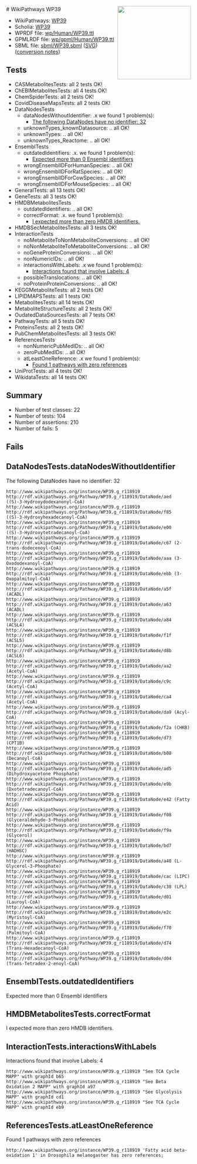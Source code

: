 <img style="float: right; width: 200px" src="../logo.png" />
# WikiPathways WP39

* WikiPathways: [WP39](https://identifiers.org/wikipathways:WP39)
* Scholia: [WP39](https://scholia.toolforge.org/wikipathways/WP39)
* WPRDF file: [wp/Human/WP39.ttl](../wp/Human/WP39.ttl)
* GPMLRDF file: [wp/gpml/Human/WP39.ttl](../wp/gpml/Human/WP39.ttl)
* SBML file: [sbml/WP39.sbml](../sbml/WP39.sbml) ([SVG](../sbml/WP39.svg)) ([conversion notes](../sbml/WP39.txt))

## Tests
* CASMetabolitesTests: all 2 tests OK!
* ChEBIMetabolitesTests: all 4 tests OK!
* ChemSpiderTests: all 2 tests OK!
* CovidDiseaseMapsTests: all 2 tests OK!
* DataNodesTests
    * dataNodesWithoutIdentifier: .x we found 1 problem(s):
        * [The following DataNodes have no identifier: 32](#8792c4d0)
    * unknownTypes_knownDatasource: .. all OK!
    * unknownTypes: .. all OK!
    * unknownTypes_Reactome: .. all OK!
* EnsemblTests
    * outdatedIdentifiers: .x. we found 1 problem(s):
        * [Expected more than 0 Ensembl identifiers](#f44398b7)
    * wrongEnsemblIDForHumanSpecies: .. all OK!
    * wrongEnsemblIDForRatSpecies: .. all OK!
    * wrongEnsemblIDForCowSpecies: .. all OK!
    * wrongEnsemblIDForMouseSpecies: .. all OK!
* GeneralTests: all 13 tests OK!
* GeneTests: all 3 tests OK!
* HMDBMetabolitesTests
    * outdatedIdentifiers: .. all OK!
    * correctFormat: .x. we found 1 problem(s):
        * [I expected more than zero HMDB identifiers.](#ad154c1e)
* HMDBSecMetabolitesTests: all 3 tests OK!
* InteractionTests
    * noMetaboliteToNonMetaboliteConversions: .. all OK!
    * noNonMetaboliteToMetaboliteConversions: .. all OK!
    * noGeneProteinConversions: .. all OK!
    * nonNumericIDs: .. all OK!
    * interactionsWithLabels: .x we found 1 problem(s):
        * [Interactions found that involve Labels: 4](#630d267b)
    * possibleTranslocations: .. all OK!
    * noProteinProteinConversions: .. all OK!
* KEGGMetaboliteTests: all 2 tests OK!
* LIPIDMAPSTests: all 1 tests OK!
* MetabolitesTests: all 14 tests OK!
* MetaboliteStructureTests: all 2 tests OK!
* OudatedDataSourcesTests: all 7 tests OK!
* PathwayTests: all 5 tests OK!
* ProteinsTests: all 2 tests OK!
* PubChemMetabolitesTests: all 3 tests OK!
* ReferencesTests
    * nonNumericPubMedIDs: .. all OK!
    * zeroPubMedIDs: .. all OK!
    * atLeastOneReference: .x we found 1 problem(s):
        * [Found 1 pathways with zero references](#35eb778e)
* UniProtTests: all 4 tests OK!
* WikidataTests: all 14 tests OK!


## Summary

* Number of test classes: 22
* Number of tests: 104
* Number of assertions: 210
* Number of fails: 5

## Fails

<a name="8792c4d0" />

## DataNodesTests.dataNodesWithoutIdentifier

The following DataNodes have no identifier: 32
```
http://www.wikipathways.org/instance/WP39.g_r118919 http://rdf.wikipathways.org/Pathway/WP39.g_r118919/DataNode/aed ((S)-3-Hydroxydodexanonyl-CoA)
http://www.wikipathways.org/instance/WP39.g_r118919 http://rdf.wikipathways.org/Pathway/WP39.g_r118919/DataNode/f85 ((S)-3-Hydroxyhexadecanoyl-CoA)
http://www.wikipathways.org/instance/WP39.g_r118919 http://rdf.wikipathways.org/Pathway/WP39.g_r118919/DataNode/e00 ((S)-3-Hydroxytetradecanoyl-CoA)
http://www.wikipathways.org/instance/WP39.g_r118919 http://rdf.wikipathways.org/Pathway/WP39.g_r118919/DataNode/c67 (2-trans-dodecenoyl-CoA)
http://www.wikipathways.org/instance/WP39.g_r118919 http://rdf.wikipathways.org/Pathway/WP39.g_r118919/DataNode/aaa (3-Oxododexanoyl-CoA)
http://www.wikipathways.org/instance/WP39.g_r118919 http://rdf.wikipathways.org/Pathway/WP39.g_r118919/DataNode/ebb (3-Oxopalmitoyl-CoA)
http://www.wikipathways.org/instance/WP39.g_r118919 http://rdf.wikipathways.org/Pathway/WP39.g_r118919/DataNode/a5f (ACADL)
http://www.wikipathways.org/instance/WP39.g_r118919 http://rdf.wikipathways.org/Pathway/WP39.g_r118919/DataNode/a63 (ACADL)
http://www.wikipathways.org/instance/WP39.g_r118919 http://rdf.wikipathways.org/Pathway/WP39.g_r118919/DataNode/a84 (ACSL4)
http://www.wikipathways.org/instance/WP39.g_r118919 http://rdf.wikipathways.org/Pathway/WP39.g_r118919/DataNode/f1f (ACSL5)
http://www.wikipathways.org/instance/WP39.g_r118919 http://rdf.wikipathways.org/Pathway/WP39.g_r118919/DataNode/d8b (ACSL6)
http://www.wikipathways.org/instance/WP39.g_r118919 http://rdf.wikipathways.org/Pathway/WP39.g_r118919/DataNode/aa2 (Acetyl-CoA)
http://www.wikipathways.org/instance/WP39.g_r118919 http://rdf.wikipathways.org/Pathway/WP39.g_r118919/DataNode/c9c (Acetyl-CoA)
http://www.wikipathways.org/instance/WP39.g_r118919 http://rdf.wikipathways.org/Pathway/WP39.g_r118919/DataNode/ca4 (Acetyl-CoA)
http://www.wikipathways.org/instance/WP39.g_r118919 http://rdf.wikipathways.org/Pathway/WP39.g_r118919/DataNode/da9 (Acyl-CoA)
http://www.wikipathways.org/instance/WP39.g_r118919 http://rdf.wikipathways.org/Pathway/WP39.g_r118919/DataNode/f2a (CHKB)
http://www.wikipathways.org/instance/WP39.g_r118919 http://rdf.wikipathways.org/Pathway/WP39.g_r118919/DataNode/d73 (CPT1B)
http://www.wikipathways.org/instance/WP39.g_r118919 http://rdf.wikipathways.org/Pathway/WP39.g_r118919/DataNode/b08 (Decanoyl-CoA)
http://www.wikipathways.org/instance/WP39.g_r118919 http://rdf.wikipathways.org/Pathway/WP39.g_r118919/DataNode/ad5 (Dihydroxyacetone Phosphate)
http://www.wikipathways.org/instance/WP39.g_r118919 http://rdf.wikipathways.org/Pathway/WP39.g_r118919/DataNode/e9b (Dxotetradecanoyl-CoA)
http://www.wikipathways.org/instance/WP39.g_r118919 http://rdf.wikipathways.org/Pathway/WP39.g_r118919/DataNode/e42 (Fatty Acid)
http://www.wikipathways.org/instance/WP39.g_r118919 http://rdf.wikipathways.org/Pathway/WP39.g_r118919/DataNode/f08 (Glyceraldehyde-3-Phosphate)
http://www.wikipathways.org/instance/WP39.g_r118919 http://rdf.wikipathways.org/Pathway/WP39.g_r118919/DataNode/f9a (Glycerol)
http://www.wikipathways.org/instance/WP39.g_r118919 http://rdf.wikipathways.org/Pathway/WP39.g_r118919/DataNode/bd7 (HADHSC)
http://www.wikipathways.org/instance/WP39.g_r118919 http://rdf.wikipathways.org/Pathway/WP39.g_r118919/DataNode/a40 (L-Glycerol-3-Phosphate)
http://www.wikipathways.org/instance/WP39.g_r118919 http://rdf.wikipathways.org/Pathway/WP39.g_r118919/DataNode/cac (LIPC)
http://www.wikipathways.org/instance/WP39.g_r118919 http://rdf.wikipathways.org/Pathway/WP39.g_r118919/DataNode/c38 (LPL)
http://www.wikipathways.org/instance/WP39.g_r118919 http://rdf.wikipathways.org/Pathway/WP39.g_r118919/DataNode/d01 (Lauroyl-CoA)
http://www.wikipathways.org/instance/WP39.g_r118919 http://rdf.wikipathways.org/Pathway/WP39.g_r118919/DataNode/e2c (Myristoyl-CoA)
http://www.wikipathways.org/instance/WP39.g_r118919 http://rdf.wikipathways.org/Pathway/WP39.g_r118919/DataNode/f70 (Palmitoyl-CoA)
http://www.wikipathways.org/instance/WP39.g_r118919 http://rdf.wikipathways.org/Pathway/WP39.g_r118919/DataNode/d74 (Trans-Hexadecanoyl-CoA)
http://www.wikipathways.org/instance/WP39.g_r118919 http://rdf.wikipathways.org/Pathway/WP39.g_r118919/DataNode/d04 (Trans-Tetradex-2-enoyl-CoA)
```

<a name="f44398b7" />

## EnsemblTests.outdatedIdentifiers

Expected more than 0 Ensembl identifiers
<a name="ad154c1e" />

## HMDBMetabolitesTests.correctFormat

I expected more than zero HMDB identifiers.
<a name="630d267b" />

## InteractionTests.interactionsWithLabels

Interactions found that involve Labels: 4
```
http://www.wikipathways.org/instance/WP39.g_r118919 "See TCA Cycle MAPP" with graphId b65
http://www.wikipathways.org/instance/WP39.g_r118919 "See Beta Oxidation 2 MAPP" with graphId a97
http://www.wikipathways.org/instance/WP39.g_r118919 "See Glycolysis MAPP" with graphId cd1
http://www.wikipathways.org/instance/WP39.g_r118919 "See TCA Cycle MAPP" with graphId eb9
```

<a name="35eb778e" />

## ReferencesTests.atLeastOneReference

Found 1 pathways with zero references
```
http://www.wikipathways.org/instance/WP39.g_r118919 'Fatty acid beta-oxidation 1' in Drosophila melanogaster has zero references; 
```


